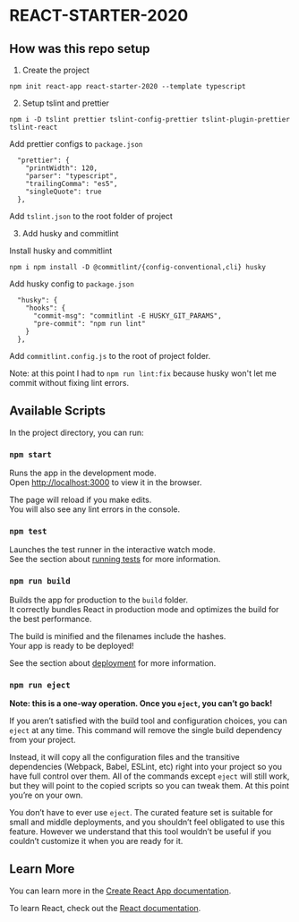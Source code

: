 # REACT-STARTER-2020

## How was this repo setup

1. Create the project

`npm init react-app react-starter-2020 --template typescript`

2. Setup tslint and prettier

`npm i -D tslint prettier tslint-config-prettier tslint-plugin-prettier tslint-react`

Add prettier configs to `package.json`

```
  "prettier": {
    "printWidth": 120,
    "parser": "typescript",
    "trailingComma": "es5",
    "singleQuote": true
  },
```

Add `tslint.json` to the root folder of project

3. Add husky and commitlint

Install husky and commitlint

`npm i npm install -D @commitlint/{config-conventional,cli} husky`

Add husky config to `package.json`

```
  "husky": {
    "hooks": {
      "commit-msg": "commitlint -E HUSKY_GIT_PARAMS",
      "pre-commit": "npm run lint"
    }
  },
```

Add `commitlint.config.js` to the root of project folder.

Note: at this point I had to `npm run lint:fix` because husky won't let me commit without fixing lint errors.


## Available Scripts

In the project directory, you can run:

### `npm start`

Runs the app in the development mode.<br />
Open [http://localhost:3000](http://localhost:3000) to view it in the browser.

The page will reload if you make edits.<br />
You will also see any lint errors in the console.

### `npm test`

Launches the test runner in the interactive watch mode.<br />
See the section about [running tests](https://facebook.github.io/create-react-app/docs/running-tests) for more information.

### `npm run build`

Builds the app for production to the `build` folder.<br />
It correctly bundles React in production mode and optimizes the build for the best performance.

The build is minified and the filenames include the hashes.<br />
Your app is ready to be deployed!

See the section about [deployment](https://facebook.github.io/create-react-app/docs/deployment) for more information.

### `npm run eject`

**Note: this is a one-way operation. Once you `eject`, you can’t go back!**

If you aren’t satisfied with the build tool and configuration choices, you can `eject` at any time. This command will remove the single build dependency from your project.

Instead, it will copy all the configuration files and the transitive dependencies (Webpack, Babel, ESLint, etc) right into your project so you have full control over them. All of the commands except `eject` will still work, but they will point to the copied scripts so you can tweak them. At this point you’re on your own.

You don’t have to ever use `eject`. The curated feature set is suitable for small and middle deployments, and you shouldn’t feel obligated to use this feature. However we understand that this tool wouldn’t be useful if you couldn’t customize it when you are ready for it.

## Learn More

You can learn more in the [Create React App documentation](https://facebook.github.io/create-react-app/docs/getting-started).

To learn React, check out the [React documentation](https://reactjs.org/).
